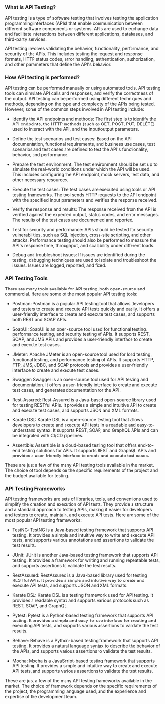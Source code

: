 ### What is API Testing?

API testing is a type of software testing that involves testing the application programming interfaces (APIs) that enable communication between different software components or systems. APIs are used to exchange data and facilitate interactions between different applications, databases, and third-party services.

API testing involves validating the behavior, functionality, performance, and security of the APIs. This includes testing the request and response formats, HTTP status codes, error handling, authentication, authorization, and other parameters that define the API's behavior.



### How API testing is performed?
API testing can be performed manually or using automated tools. API testing tools can simulate API calls and responses, and verify the correctness of the output. 
API testing can be performed using different techniques and methods, depending on the type and complexity of the APIs being tested. However, some of the common steps involved in API testing include:

* Identify the API endpoints and methods: The first step is to identify the API endpoints, the HTTP methods (such as GET, POST, PUT, DELETE) used to interact with the API, and the input/output parameters.

* Define the test scenarios and test cases: Based on the API documentation, functional requirements, and business use cases, test scenarios and test cases are defined to test the API's functionality, behavior, and performance.

* Prepare the test environment: The test environment should be set up to simulate the real-world conditions under which the API will be used. This includes configuring the API endpoint, mock servers, test data, and other necessary resources.

* Execute the test cases: The test cases are executed using tools or API testing frameworks. The tool sends HTTP requests to the API endpoint with the specified input parameters and verifies the response received.

* Verify the response and results: The response received from the API is verified against the expected output, status codes, and error messages. The results of the test cases are documented and reported.

* Test for security and performance: APIs should be tested for security vulnerabilities, such as SQL injection, cross-site scripting, and other attacks. Performance testing should also be performed to measure the API's response time, throughput, and scalability under different loads.

* Debug and troubleshoot issues: If issues are identified during the testing, debugging techniques are used to isolate and troubleshoot the issues. Issues are logged, reported, and fixed.



### API Testing Tools
There are many tools available for API testing, both open-source and commercial. Here are some of the most popular API testing tools:

* Postman: Postman is a popular API testing tool that allows developers and testers to create and execute API tests quickly and easily. It offers a user-friendly interface to create and execute test cases, and supports both REST and SOAP APIs.

* SoapUI: SoapUI is an open-source tool used for functional testing, performance testing, and security testing of APIs. It supports REST, SOAP, and JMS APIs and provides a user-friendly interface to create and execute test cases.

* JMeter: Apache JMeter is an open-source tool used for load testing, functional testing, and performance testing of APIs. It supports HTTP, FTP, JMS, JDBC, and SOAP protocols and provides a user-friendly interface to create and execute test cases.

* Swagger: Swagger is an open-source tool used for API testing and documentation. It offers a user-friendly interface to create and execute test cases, and generates documentation for the API.

* Rest-Assured: Rest-Assured is a Java-based open-source library used for testing RESTful APIs. It provides a simple and intuitive API to create and execute test cases, and supports JSON and XML formats.

* Karate DSL: Karate DSL is a open-source testing tool that allows developers to create and execute API tests in a readable and easy-to-understand syntax. It supports REST, SOAP, and GraphQL APIs and can be integrated with CI/CD pipelines.

* Assertible: Assertible is a cloud-based testing tool that offers end-to-end testing solutions for APIs. It supports REST and GraphQL APIs and provides a user-friendly interface to create and execute test cases.

These are just a few of the many API testing tools available in the market. The choice of tool depends on the specific requirements of the project and the budget available for testing.


### API Testing Frameworks
API testing frameworks are sets of libraries, tools, and conventions used to simplify the creation and execution of API tests. They provide a structure and a standard approach to testing APIs, making it easier for developers and testers to create, maintain, and execute API tests. Here are some of the most popular API testing frameworks:

* TestNG: TestNG is a Java-based testing framework that supports API testing. It provides a simple and intuitive way to write and execute API tests, and supports various annotations and assertions to validate the test results.

* JUnit: JUnit is another Java-based testing framework that supports API testing. It provides a framework for writing and running repeatable tests, and supports assertions to validate the test results.

* RestAssured: RestAssured is a Java-based library used for testing RESTful APIs. It provides a simple and intuitive way to create and execute API tests, and supports JSON and XML formats.

* Karate DSL: Karate DSL is a testing framework used for API testing. It provides a readable syntax and supports various protocols such as REST, SOAP, and GraphQL.

* Pytest: Pytest is a Python-based testing framework that supports API testing. It provides a simple and easy-to-use interface for creating and executing API tests, and supports various assertions to validate the test results.

* Behave: Behave is a Python-based testing framework that supports API testing. It provides a natural language syntax to describe the behavior of the APIs, and supports various assertions to validate the test results.

* Mocha: Mocha is a JavaScript-based testing framework that supports API testing. It provides a simple and intuitive way to create and execute API tests, and supports various assertions to validate the test results.

These are just a few of the many API testing frameworks available in the market. The choice of framework depends on the specific requirements of the project, the programming language used, and the experience and expertise of the development team.
